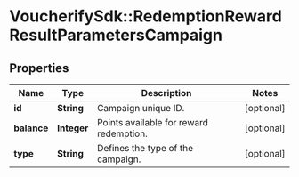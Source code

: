 # VoucherifySdk::RedemptionRewardResultParametersCampaign

## Properties

| Name | Type | Description | Notes |
| ---- | ---- | ----------- | ----- |
| **id** | **String** | Campaign unique ID. | [optional] |
| **balance** | **Integer** | Points available for reward redemption. | [optional] |
| **type** | **String** | Defines the type of the campaign. | [optional] |

